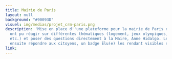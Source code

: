 ```yaml
---
title: Mairie de Paris
layout: null
background: "#90093D"
visuel: img/medias/projet_crm-paris.png
description: 'Mise en place d''une plateforme pour la mairie de Paris où les citoyens
  ont pu réagir sur différentes thématiques (logement, jeux olympiques, gaspillge,
  etc.) et poser des questions directement à la Maire, Anne Hidalgo. Les élus pouvaient
  ensuite répondre aux citoyens, un badge Élu(e) les rendant visibles sur la plateforme.'
link: 
---
```


